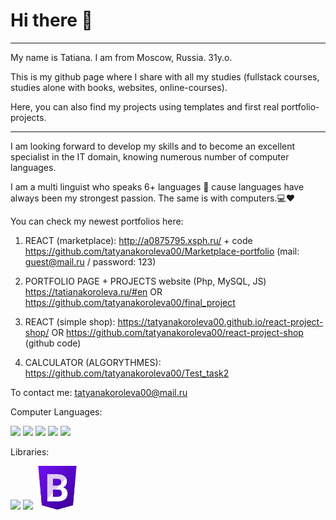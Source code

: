 # Hi there 👋
<hr>
<p>My name is Tatiana. I am from Moscow, Russia. 31y.o.</p>
<p>This is my github page where I share with all my studies (fullstack courses, studies alone with books, websites, online-courses). </p>
<p>Here, you can also find my projects using templates and first real portfolio-projects.</p>
<hr>
<p>I am looking forward to develop my skills and to become an excellent specialist in the IT domain, knowing numerous number of computer languages.</p>
<p>I am a multi linguist who speaks 6+ languages 🥰 cause languages have always been my strongest passion. The same is with computers.💻❤</p>

You can check my newest portfolios here: 
1. REACT (marketplace): http://a0875795.xsph.ru/  + code https://github.com/tatyanakoroleva00/Marketplace-portfolio  (mail: guest@mail.ru / password: 123)
2. PORTFOLIO PAGE + PROJECTS website (Php, MySQL, JS) https://tatianakoroleva.ru/#en OR https://github.com/tatyanakoroleva00/final_project
   
3. REACT (simple shop): https://tatyanakoroleva00.github.io/react-project-shop/ OR https://github.com/tatyanakoroleva00/react-project-shop (github code)
4. CALCULATOR (ALGORYTHMES): https://github.com/tatyanakoroleva00/Test_task2
   
To contact me: 
tatyanakoroleva00@mail.ru



Computer Languages: 

<p><img src="https://github.com/tatyanakoroleva00/tatyanakoroleva00/assets/87785060/75401657-6e8a-419c-a50e-155bc43d919d" style="height: 70px">
<img src="https://img.icons8.com/?size=96&id=21278&format=png" style="height: 70px">
<img src="https://img.icons8.com/?size=96&id=XNQU0Xcm2I9s&format=png" style="height: 70px">
<img src="https://img.icons8.com/?size=96&id=PXTY4q2Sq2lG&format=png" style="height: 70px">
<img src="https://img.icons8.com/?size=128&id=59927&format=png" style="height: 70px">
</p>

Libraries: 
<p>
<img src="https://github.com/tatyanakoroleva00/tatyanakoroleva00/assets/87785060/87c5aa1d-024a-4087-a929-5faa3300a9d7" style="height: 70px">
<img src="https://www.svgrepo.com/show/374118/tailwind.svg" style="height: 70px">
<img src="https://raw.githubusercontent.com/themedotid/bootstrap-icon/HEAD/docs/bootstrap-icon-css.png" style="height: 70px"></p>
